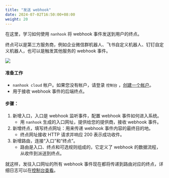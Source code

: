 ```yaml
---
title: "发送 webhook"
date: 2024-07-02T16:50:00+08:00
weight: 20
---
```


在这里，学习如何使用 `nanhook` 将 webhook 事件发送到用户的终点。

终点可以是第三方服务商，例如企业微信群机器人、飞书自定义机器人、钉钉自定义机器人，也可以是触发其他服务的 webhook 事件。

![](/docs/quickstarts/send_webhook.png)

#### 准备工作

* `nanhook cloud` 帐户。如果您没有帐户，请登录 `控制台` ，[创建一个帐户](https://dashboard.nanhook.com/login)。
* 用于接收 webhook 事件的后端终点。

#### 步骤：

1. 新增入口，入口是 webhook 监听事件，配置 webhook 事件如何进入系统。
    * 用 `nanhook` 生成的入口网址，提供给您的提供商，接收 webhook 事件。
1. 新增终点，填写终点网址：用来传递 webhook 事件内容的最终目的地。
    * 终点网址接收 HTTP 请求并响应 200 表示成功收件。
1. 新增路由，连接“入口”和“终点”。
    * 路由是入口、终点和可选规则组成的，它定义了 webhook 的数据流程，从收件到派送到终点。

就这样，发往入口网址的所有 webhook 事件现在都将传递到路由对应的终点，详细日志可以在[控制台查看](https://dashboard.nanhook.com/observability/requests)。